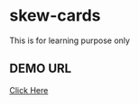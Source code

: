 # skew-cards
This is for learning purpose only

## DEMO URL
[Click Here](https://siddharthasharma04.github.io/skew-cards/card.html)
